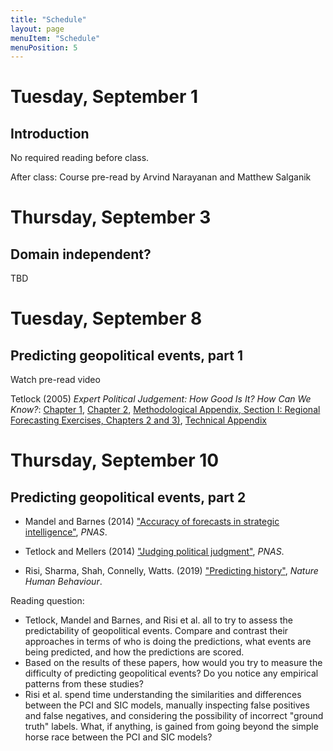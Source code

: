 ```yaml
---
title: "Schedule"
layout: page
menuItem: "Schedule"
menuPosition: 5
---
```


# Tuesday, September 1
## Introduction

No required reading before class.

After class: Course pre-read by Arvind Narayanan and Matthew Salganik

# Thursday, September 3
## Domain independent?

TBD

# Tuesday, September 8
## Predicting geopolitical events, part 1

Watch pre-read video

Tetlock (2005) _Expert Political Judgement: How Good Is It? How Can We Know?_: [Chapter 1](https://www.jstor.org/stable/j.ctt7spbt.5), [Chapter 2](https://www.jstor.org/stable/j.ctt7spbt.6), [Methodological Appendix, Section I: Regional Forecasting Exercises, Chapters 2 and 3)](https://www.jstor.org/stable/j.ctt7spbt.13), [Technical Appendix](https://www.jstor.org/stable/j.ctt7spbt.14)

# Thursday, September 10
## Predicting geopolitical events, part 2

- Mandel and Barnes (2014) ["Accuracy of forecasts in strategic intelligence"](https://doi.org/10.1073/pnas.1406138111), _PNAS_.

- Tetlock and Mellers (2014) ["Judging political judgment"](https://www.pnas.org/content/111/32/11574
), _PNAS_.

- Risi, Sharma, Shah, Connelly, Watts. (2019) ["Predicting history"](https://doi.org/10.1038/s41562-019-0620-8), _Nature Human Behaviour_.

Reading question:
- Tetlock, Mandel and Barnes, and Risi et al. all to try to assess the predictability of geopolitical events.  Compare and contrast their approaches in terms of who is doing the predictions, what events are being predicted, and how the predictions are scored.
- Based on the results of these papers, how would you try to measure the difficulty of predicting geopolitical events? Do you notice any empirical patterns from these studies?
- Risi et al. spend time understanding the similarities and differences between the PCI and SIC models, manually inspecting false positives and false negatives, and considering the possibility of incorrect "ground truth" labels.  What, if anything, is gained from going beyond the simple horse race between the PCI and SIC models?
